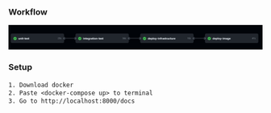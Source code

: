 ### Workflow
![Workflow Diagram](/workflow.png)


### Setup

```
1. Download docker
2. Paste <docker-compose up> to terminal
3. Go to http://localhost:8000/docs
```